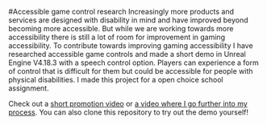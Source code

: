 #Accessible game control research
Increasingly more products and services are designed with disability in mind and have improved beyond becoming more accessible. But while we are working towards more accessibility there is still a lot of room for improvement in gaming accessibility. To contribute towards improving gaming accessibility I have researched accessible game controls and made a short demo in Unreal Engine V4.18.3 with a speech control option. Players can experience a form of control that is difficult for them but could be accessible for people with physical disabilities. I made this project for a open choice school assignment.

Check out a [short promotion video](https://youtu.be/rL9iks5hlVQ) or [a video where I go further into my process](https://youtu.be/0TfeL4V9L_Y).
You can also clone this repository to try out the demo yourself! 
